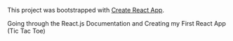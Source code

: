 This project was bootstrapped with [Create React App](https://github.com/facebookincubator/create-react-app).

Going through the React.js Documentation and Creating my First React App (Tic Tac Toe)
